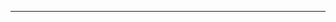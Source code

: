 <!--
CO_OP_TRANSLATOR_METADATA:
{
  "original_hash": "b12098603dc3061d3cdac77ecce93658",
  "translation_date": "2025-08-28T19:43:52+00:00",
  "source_file": "03-CoreGenerativeAITechniques/README.md",
  "language_code": "pl"
}
-->


---

